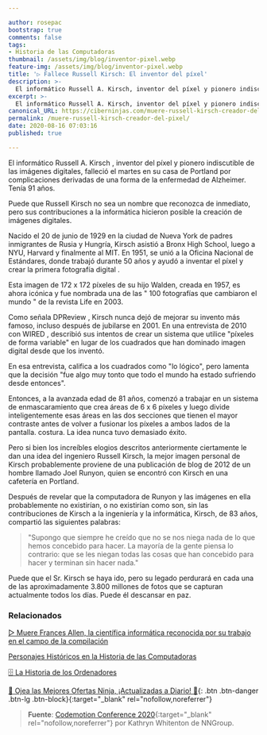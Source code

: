 ```yaml
---

author: rosepac
bootstrap: true
comments: false
tags:
- Historia de las Computadoras
thumbnail: /assets/img/blog/inventor-pixel.webp
feature-img: /assets/img/blog/inventor-pixel.webp
title: '▷ Fallece Russell Kirsch: El inventor del píxel'
description: >-
  El informático Russell A. Kirsch, inventor del píxel y pionero indiscutible de la imagen digital, falleció el martes en su casa de Portland.
excerpt: >-
  El informático Russell A. Kirsch, inventor del píxel y pionero indiscutible de la imagen digital, falleció el martes en su casa de Portland.
canonical_URL: https://ciberninjas.com/muere-russell-kirsch-creador-del-pixel/
permalink: /muere-russell-kirsch-creador-del-pixel/
date: 2020-08-16 07:03:16
published: true

---
```


El informático Russell A. Kirsch , inventor del píxel y pionero indiscutible de las imágenes digitales, falleció el martes en su casa de Portland por complicaciones derivadas de una forma de la enfermedad de Alzheimer. Tenía 91 años.

Puede que Russell Kirsch no sea un nombre que reconozca de inmediato, pero sus contribuciones a la informática hicieron posible la creación de imágenes digitales.

Nacido el 20 de junio de 1929 en la ciudad de Nueva York de padres inmigrantes de Rusia y Hungría, Kirsch asistió a Bronx High School, luego a NYU, Harvard y finalmente al MIT. En 1951, se unió a la Oficina Nacional de Estándares, donde trabajó durante 50 años y ayudó a inventar el píxel y crear la primera fotografía digital .

Esta imagen de 172 x 172 píxeles de su hijo Walden, creada en 1957, es ahora icónica y fue nombrada una de las " 100 fotografías que cambiaron el mundo " de la revista Life en 2003.

Como señala DPReview , Kirsch nunca dejó de mejorar su invento más famoso, incluso después de jubilarse en 2001. En una entrevista de 2010 con WIRED , describió sus intentos de crear un sistema que utilice "píxeles de forma variable" en lugar de los cuadrados que han dominado imagen digital desde que los inventó.

En esa entrevista, califica a los cuadrados como "lo lógico", pero lamenta que la decisión "fue algo muy tonto que todo el mundo ha estado sufriendo desde entonces".

Entonces, a la avanzada edad de 81 años, comenzó a trabajar en un sistema de enmascaramiento que crea áreas de 6 x 6 píxeles y luego divide inteligentemente esas áreas en las dos secciones que tienen el mayor contraste antes de volver a fusionar los píxeles a ambos lados de la pantalla. costura. La idea nunca tuvo demasiado éxito.

Pero si bien los increíbles elogios descritos anteriormente ciertamente le dan una idea del ingeniero Russell Kirsch, la mejor imagen personal de Kirsch probablemente proviene de una publicación de blog de 2012 de un hombre llamado Joel Runyon, quien se encontró con Kirsch en una cafetería en Portland.

Después de revelar que la computadora de Runyon y las imágenes en ella probablemente no existirían, o no existirían como son, sin las contribuciones de Kirsch a la ingeniería y la informática, Kirsch, de 83 años, compartió las siguientes palabras:

> "Supongo que siempre he creído que no se nos niega nada de lo que hemos concebido para hacer. La mayoría de la gente piensa lo contrario: que se les niegan todas las cosas que han concebido para hacer y terminan sin hacer nada."

Puede que el Sr. Kirsch se haya ido, pero su legado perdurará en cada una de las aproximadamente 3.800 millones de fotos que se capturan actualmente todos los días. Puede él descansar en paz.
<!-- https://petapixel.com/2020/08/13/russell-kirsch-inventor-of-the-pixel-passed-away-this-week/ -->
<!-- - [](){:target="_blank" rel="nofollow,noreferrer"} -->
### **Relacionados** <!-- omit in toc -->

[▷ Muere Frances Allen, la científica informática reconocida por su trabajo en el campo de la compilación](https://ciberninjas.com/muere-frances-allen/)

[Personajes Históricos en la Historia de las Computadoras](https://ciberninjas.com/personajes-historicos/)

[🗄 La Historia de los Ordenadores](https://ciberninjas.com/historia-computadora/)

[🎁 Ojea las Mejores Ofertas Ninja, ¡Actualizadas a Diario! 🛒](https://www.amazon.es/shop/cibercursos "Los Mejores Chollos de Amazon, Ofertas Flash, Black Monday y Amazon Prime Day"){: .btn .btn-danger .btn-lg .btn-block}{:target="_blank" rel="nofollow,noreferrer"}

> **Fuente**: [Codemotion Conference 2020](https://events.codemotion.com/conferences/online/2020/codemotion-online-tech-conference){:target="_blank" rel="nofollow,noreferrer"} por Kathryn Whitenton de NNGroup.